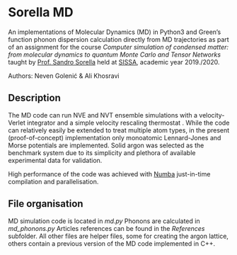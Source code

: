 # Sorella MD

An implementations of Molecular Dynamics (MD) in Python3 and Green’s function phonon dispersion calculation directly from MD trajectories as part of an assignment for the course *Computer simulation of condensed matter: from molecular dynamics to quantum Monte Carlo and Tensor Networks* taught by [Prof. Sandro Sorella](https://people.sissa.it/~sorella/) held  at [SISSA](https://www.sissa.it), academic year 2019./2020.

Authors: Neven Golenić & Ali Khosravi
## Description
The MD code can run NVE and NVT ensemble simulations with a velocity-Verlet integrator and a simple velocity rescaling thermostat . While the code can relatively easily be extended to treat multiple atom types, in the present (proof-of-concept)  implementation only monoatomic Lennard-Jones and Morse potentials are implemented. Solid argon was selected as the benchmark system due to its simplicity and plethora of available experimental data for validation.

High performance of the code was achieved with [Numba](http://numba.pydata.org)  just-in-time compilation and parallelisation. 

## File organisation
MD simulation code is located in *md.py*
Phonons are calculated in *md_phonons.py*
Articles references can be found in the *References* subfolder.
All other files are helper files, some for creating the argon lattice, others contain a previous version of the MD code implemented in C++.